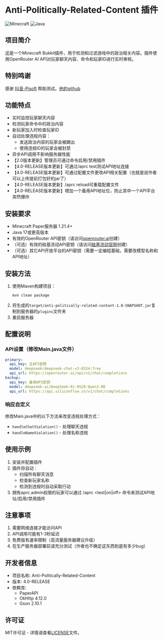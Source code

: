 # Anti-Politically-Related-Content 插件

![Minecraft](https://img.shields.io/badge/Minecraft-1.21.4-green) ![Java](https://img.shields.io/badge/Java-17-blue)

## 项目简介

这是一个Minecraft Bukkit插件，用于检测和过滤游戏中的政治相关内容。插件使用OpenRouter AI API对玩家聊天内容、命令和玩家ID进行实时审核。

## 特别鸣谢

感谢 [抖音-Pisoft](https://www.douyin.com/user/MS4wLjABAAAAueJ9tO_7lvvx4c-n-L0X_zKgqu8aQfIBySLvRmOlQv46MGafyyxHSMCQ-e2rqcgT?from_tab_name=main) 帮助测试。[他的github](https://github.com/PISOFT-Studio)

## 功能特点

- 实时监控玩家聊天内容
- 检测玩家命令中的政治内容
- 新玩家加入时检查玩家ID
- 自动处理违规内容：
  - 发送政治内容的玩家会被踢出
  - 使用违规ID的玩家会被封禁
- 异步API调用不影响服务器性能
- 【2.0版本更新】管理员可通过命令启用/禁用插件
- 【4.0-RELEASE版本更新】可通过/aprc test测试API地址连接
- 【4.0-RELEASE版本更新】可通过配置文件更改API相关配置（也就是说作者可以上传提前打包好的jar了）
- 【4.0-RELEASE版本更新】/aprc reload可重载配置文件
- 【4.0-RELEASE版本更新】增加一个备用API地址位，防止其中一个API平台突然爆炸

## 安装要求

- Minecraft Paper服务器 1.21.4+
- Java 17或更高版本
- 有效的OpenRouter API密钥（请访问[openrouter.ai](https://openrouter.ai)创建）
- （可选）有效的硅基流动API密钥（请访问[硅基流动官网](https://siliconflow.cn/)创建）
- （可选）其它API开放平台的API密钥（需要一定编程基础，需要改模型名称和API地址）

## 安装方法

1. 使用Maven构建项目：
   ```bash
   mvn clean package
   ```
2. 将生成的`target/anti-politically-related-content-1.0-SNAPSHOT.jar`复制到服务器的`plugins`文件夹
3. 重启服务器

## 配置说明

### API设置（修改Main.java文件）

   ```yaml
   primary:
     api_key: 主API密钥
     model: deepseek/deepseek-chat-v3-0324:free
     api_url: https://openrouter.ai/api/v1/chat/completions
   backup:
     api_key: 备用API密钥
     model: deepseek-ai/DeepSeek-R1-0528-Qwen3-8B
     api_url: https://api.siliconflow.cn/v1/chat/completions
   ```

### 响应自定义

修改Main.java中的以下方法来改变违规处理方式：
- `handleChatViolation()` - 处理聊天违规
- `handleNameViolation()` - 处理名称违规

## 使用示例

1. 安装并配置插件
2. 插件将自动：
   - 扫描所有聊天消息
   - 检查新玩家名称
   - 检测到违规时自动采取行动
3. 拥有aprc.admin权限的玩家可以通过 /aprc <test|on|off> 命令来测试API地址/启用/禁用插件

## 注意事项

1. 需要网络连接才能访问API
2. API调用可能有1-3秒延迟
3. 免费版有速率限制（高流量服务器建议升级）
4. 在生产服务器部署前请充分测试（作者也不确定这东西到底有多少bug）

## 开发者信息

- 项目名称: Anti-Politically-Related-Content
- 版本: 4.0-RELEASE
- 依赖库:
  - PaperAPI
  - OkHttp 4.12.0
  - Gson 2.10.1

## 许可证

MIT许可证 - 详情请查看[LICENSE](LICENSE)文件。
